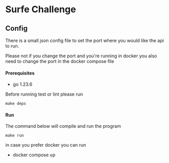 # Surfe Challenge

## Config
 There is a small json config file to set the port where you would like the api to run.
    
Please not if you change the port and you're running in docker you also need to change the port in the docker compose file 
#### Prerequisites

- go 1.23.6

Before running test or lint please run
```shell
make deps
```

#### Run

The command below will compile and run the program

```shell
make run
```

in case you prefer docker you can run
- docker compose up